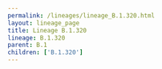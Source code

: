 ```yaml
---
permalink: /lineages/lineage_B.1.320.html
layout: lineage_page
title: Lineage B.1.320
lineage: B.1.320
parent: B.1
children: ['B.1.320']
---
```

